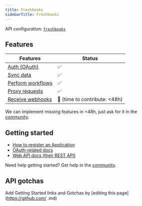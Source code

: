 ```yaml
---
title: Freshbooks
sidebarTitle: Freshbooks
---
```


API configuration: [`freshbooks`](https://terapi.dev/providers.yaml)

## Features

| Features | Status |
| - | - |
| [Auth (OAuth)](/integrate/guides/authorize-an-api) | ✅ |
| [Sync data](/integrate/guides/sync-data-from-an-api) | ✅ |
| [Perform workflows](/integrate/guides/perform-workflows-with-an-api) | ✅ |
| [Proxy requests](/integrate/guides/proxy-requests-to-an-api) | ✅ |
| [Receive webhooks](/integrate/guides/receive-webhooks-from-an-api) | 🚫 (time to contribute: &lt;48h) |

We can implement missing features in &lt;48h, just ask for it in the [community](https://terapi.dev/slack).

## Getting started

-   [How to register an Application](https://cdn.cdata.com/help/DFF/xls/pg_oauthcustomappcreate.htm#register-your-application)
-   [OAuth-related docs](https://cdn.cdata.com/help/DFF/xls/pg_oauthcustomappcreate.htm#using-oauth-to-connect-to-freshbooks)
-   [Web API docs (their REST API)](https://www.freshbooks.com/api/start)

Need help getting started? Get help in the [community](https://terapi.dev/slack).

## API gotchas

Add Getting Started links and Gotchas by [editing this page](https://github.com/ .md)

